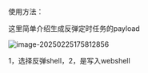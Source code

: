 使用方法：

这里简单介绍生成反弹定时任务的payload

![image-20250225175812856](.\assets\image-20250225175812856.png)

1，选择反弹shell，2，是写入webshell

